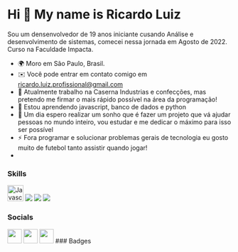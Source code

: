 Hi 👋 My name is Ricardo Luiz
==========================

Sou um densenvolvedor de 19 anos iniciante cusando Análise e desenvolvimento de sistemas, comecei nessa jornada em Agosto de 2022.
Curso na Faculdade Impacta.

* 🌍  Moro em São Paulo, Brasil.
* ✉️  Você pode entrar em contato comigo em ricardo.luiz.profissional@gmail.com
* 🚀  Atualmente trabalho na Caserna Industrias e confecções, mas pretendo me firmar o mais rápido possível na área da programação!
* 🧠  Estou aprendendo javascript, banco de dados e python
* 🤝  Um dia espero realizar um sonho que é fazer um projeto que vá ajudar pessoas no mundo inteiro, vou estudar e me dedicar o máximo para isso ser possível
* ⚡  Fora programar e solucionar problemas gerais de tecnologia eu gosto muito de futebol tanto assistir quando jogar!
* 
### Skills

<p align="left">
<a href="https://developer.mozilla.org/en-US/docs/Web/JavaScript" target="_blank" rel="noreferrer"><img src="https://raw.githubusercontent.com/danielcranney/readme-generator/main/public/icons/skills/javascript-colored.svg" width="36" height="36" alt="Javascript" /></a>  
<img src="https://img.shields.io/badge/Python-FFD43B?style=for-the-badge&logo=python&logoColor=blue"/>
<img src="https://img.shields.io/badge/HTML5-E34F26?style=for-the-badge&logo=html5&logoColor=white"/>
<img src="https://img.shields.io/badge/CSS3-1572B6?style=for-the-badge&logo=css3&logoColor=white"/>


### Socials

<p align="left"> <a href="https://discord.com/users/661437172699889684" target="_blank" rel="noreferrer"><img src="https://raw.githubusercontent.com/danielcranney/readme-generator/main/public/icons/socials/discord.svg" width="32" height="32" /></a> <a href="https://www.github.com/peguimasid" target="_blank" rel="noreferrer"><img src="https://raw.githubusercontent.com/danielcranney/readme-generator/main/public/icons/socials/github-dark.svg" width="32" height="32" /></a> <a href="https://www.linkedin.com/in/guilhermo-masid-494677b8" target="_blank" rel="noreferrer"><img src="https://raw.githubusercontent.com/danielcranney/readme-generator/main/public/icons/socials/linkedin.svg" width="32" height="32" /></a> 
### Badges
<p
